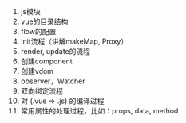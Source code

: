 1. js模块
2. vue的目录结构
3. flow的配置
4. init流程（讲解makeMap, Proxy）
5. render, update的流程
6. 创建component
7. 创建vdom
8. observer，Watcher
9. 双向绑定流程
10. 对 (.vue => .js) 的编译过程
11. 常用属性的处理过程，比如：props, data, method
<!-- 3. vue的构建, rollup和webpack的区别
3. 讲解test/e2e/目录下的几个单元测试样例
3. 运行时和vue.js的区别
4. vue的生命周期
5. vue的属性源码
6. 组件的加载
7. 自定义插件的接口，用ant-design做样例 -->
